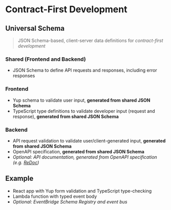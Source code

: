 # Contract-First Development

## Universal Schema

> JSON Schema-based, client-server data definitions for _contract-first development_

### Shared (Frontend and Backend)

- JSON Schema to define API requests and responses, including error responses

### Frontend

- Yup schema to validate user input, **generated from shared JSON Schema**
- TypeScript type definitions to validate developer input (request and response), **generated from shared JSON Schema**

### Backend

- API request validation to validate user/client-generated input, **generated from shared JSON Schema**
- OpenAPI specification, **generated from shared JSON Schema**
- _Optional: API documentation, generated from OpenAPI specification (e.g. [ReDoc](https://github.com/Redocly/redoc))_

## Example

- React app with Yup form validation and TypeScript type-checking
- Lambda function with typed event body
- _Optional: EventBridge Schema Registry and event bus_
